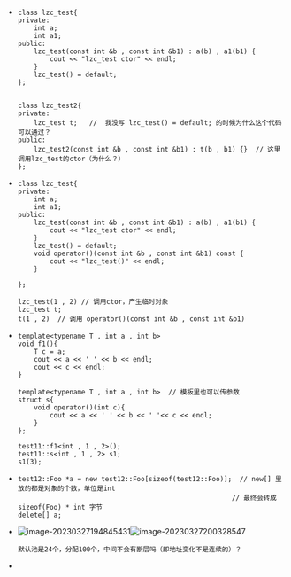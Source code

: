 - ```
  class lzc_test{
  private:
      int a;
      int a1;
  public:
      lzc_test(const int &b , const int &b1) : a(b) , a1(b1) {
          cout << "lzc_test ctor" << endl;
      }
      lzc_test() = default;
  };
  
  
  class lzc_test2{
  private:
      lzc_test t;   //  我没写 lzc_test() = default; 的时候为什么这个代码可以通过？
  public:
      lzc_test2(const int &b , const int &b1) : t(b , b1) {}  // 这里调用lzc_test的ctor（为什么？）
  };
  ```

- ```
  class lzc_test{
  private:
      int a;
      int a1;
  public:
      lzc_test(const int &b , const int &b1) : a(b) , a1(b1) {
          cout << "lzc_test ctor" << endl;
      }
      lzc_test() = default;
      void operator()(const int &b , const int &b1) const {
          cout << "lzc_test()" << endl;
      }
  
  };
  
  lzc_test(1 , 2) // 调用ctor，产生临时对象
  lzc_test t;
  t(1 , 2)  // 调用 operator()(const int &b , const int &b1)
  ```

- ```
  template<typename T , int a , int b>
  void f1(){
      T c = a;
      cout << a << ' ' << b << endl;
      cout << c << endl;
  }
  
  template<typename T , int a , int b>  // 模板里也可以传参数
  struct s{
      void operator()(int c){
          cout << a << ' ' << b << ' '<< c << endl;
      }
  };
  
  test11::f1<int , 1 , 2>();
  test11::s<int , 1 , 2> s1;
  s1(3);
  ```


- ```
  test12::Foo *a = new test12::Foo[sizeof(test12::Foo)];  // new[] 里放的都是对象的个数，单位是int
  														// 最终会转成 sizeof(Foo) * int 字节
  delete[] a;
  ```

  

- ![image-20230327194845431](https://cdn.jsdelivr.net/gh/lzclzclzc12/BlogImage@main/img/202303271958351.png)![image-20230327200328547](https://cdn.jsdelivr.net/gh/lzclzclzc12/BlogImage@main/img/202303272003691.png)

  ```
  默认池是24个，分配100个，中间不会有断层吗（即地址变化不是连续的）？
  ```

- 